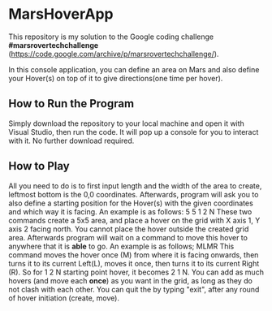 # MarsHoverApp

This repository is my solution to the Google coding challenge **#marsrovertechchallenge** (https://code.google.com/archive/p/marsrovertechchallenge/). 

In this console application, you can define an area on Mars and also define your Hover(s) on top of it to give directions(one time per hover).

## How to Run the Program

Simply download the repository to your local machine and open it with Visual Studio, then run the code. It will pop up a console for you to interact with it.
No further download required.

## How to Play
All you need to do is to first input length and the width of the area to create, leftmost bottom is the 0,0 coordinates. Afterwards, program will ask you to also define a starting position for the Hover(s) with the given coordinates and which way it is facing.
An example is as follows:
5 5
1 2 N
These two commands create a 5x5 area, and place a hover on the grid with X axis 1, Y axis 2 facing north. 
You cannot place the hover outside the created grid area.
Afterwards program will wait on a command to move this hover to anywhere that it is **able** to go. An example is as follows;
MLMR
This command moves the hover once (M) from where it is facing onwards, then turns it to its current Left(L), moves it once, then turns it to its current Right (R).
So for 1 2 N starting point hover, it becomes 2 1 N.
You can add as much hovers (and move each **once**) as you want in the grid, as long as they do not clash with each other.
You can quit the by typing "exit", after any round of hover initiation (create, move).
